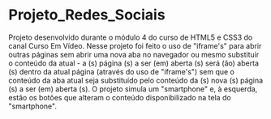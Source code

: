 # Projeto_Redes_Sociais

Projeto desenvolvido durante o módulo 4 do curso de HTML5 e CSS3 do canal Curso Em Vídeo. Nesse projeto foi feito o uso de "iframe's" para abrir outras páginas sem abrir uma nova aba no navegador ou mesmo substituir o conteúdo da atual - a (s) página (s) a ser (em) aberta (s) será (ão) aberta (s) dentro da atual página (através do uso de "iframe's") sem que o conteúdo da aba atual seja substituído pelo conteúdo da (s) nova (s) página (s) a ser (em) aberta (s).
O projeto simula um "smartphone" e, à esquerda, estão os botões que alteram o conteúdo disponibilizado na tela do "smartphone".
